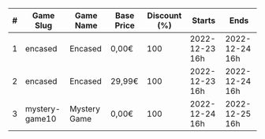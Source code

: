 |#|Game Slug|Game Name|Base Price|Discount (%)|Starts|Ends|
|---|---|---|---|---|---|---|
|1|encased|Encased|0,00€|100|2022-12-23 16h|2022-12-24 16h|
|2|encased|Encased|29,99€|100|2022-12-23 16h|2022-12-24 16h|
|3|mystery-game10|Mystery Game|0,00€|100|2022-12-24 16h|2022-12-25 16h|
